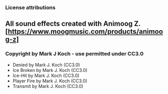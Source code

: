 ### License attributions


## All sound effects created with Animoog Z. [https://www.moogmusic.com/products/animoog-z]

### Copyright by Mark J Koch - use permitted under CC3.0

- Denied           by  Mark J. Koch  (CC3.0)
- Ice Broken       by  Mark J. Koch  (CC3.0)
- Ice-Hit          by  Mark J. Koch  (CC3.0)
- Player Fire      by  Mark J. Koch  (CC3.0)
- Transmit         by  Mark J. Koch  (CC3.0)
